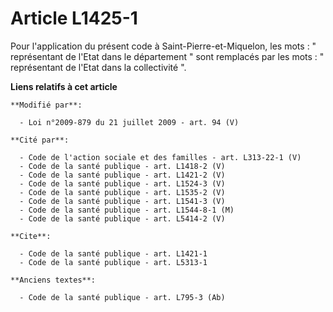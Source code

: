 # Article L1425-1

Pour l'application du présent code à Saint-Pierre-et-Miquelon, les mots : " représentant de l'Etat dans le département " sont
remplacés par les mots : " représentant de l'Etat dans la collectivité ".

**Liens relatifs à cet article**

	**Modifié par**:

	  - Loi n°2009-879 du 21 juillet 2009 - art. 94 (V)

	**Cité par**:

	  - Code de l'action sociale et des familles - art. L313-22-1 (V)
	  - Code de la santé publique - art. L1418-2 (V)
	  - Code de la santé publique - art. L1421-2 (V)
	  - Code de la santé publique - art. L1524-3 (V)
	  - Code de la santé publique - art. L1535-2 (V)
	  - Code de la santé publique - art. L1541-3 (V)
	  - Code de la santé publique - art. L1544-8-1 (M)
	  - Code de la santé publique - art. L5414-2 (V)

	**Cite**:

	  - Code de la santé publique - art. L1421-1
	  - Code de la santé publique - art. L5313-1

	**Anciens textes**:

	  - Code de la santé publique - art. L795-3 (Ab)
